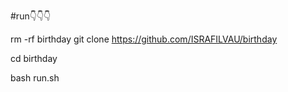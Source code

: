 #run👇👇👇


rm -rf birthday
git clone https://github.com/ISRAFILVAU/birthday

cd birthday

bash run.sh
